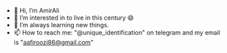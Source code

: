 - 👋 Hi, I’m AmirAli
- 👀 I’m interested in to live in this century 😄
- 🌱 I’m always learning new things.
- 📫 How to reach me: "@unique_identification" on telegram and my email is "aafiroozi86@gmail.com"

<!---
identification69/identification69 is a ✨ special ✨ repository because its `README.md` (this file) appears on your GitHub profile.
You can click the Preview link to take a look at your changes.
--->
